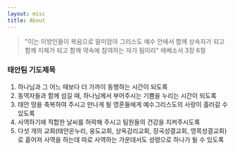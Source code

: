 ```yaml
---
layout: misc
title: About
---
```


> "이는 이방인들이 복음으로 말미암아 그리스도 예수 안에서 함께 상속자가 되고 함께 지체가 되고 함께 약속에 참여하는 자가 됨이라"   에베소서 3장 6절


### 태안팀 기도제목
1. 하나님과 그 어느 때보다 더 가까이 동행하는 시간이 되도록 
2. 동역자들과 함께 섬길 때, 하나님께서 부어주시는 기쁨을 누리는 시간이 되도록
3. 태안 땅을 축복하여 주시고 만나게 될 영혼들에게 예수그리스도의 사랑이 흘러갈 수 있도록 
4. 사역하기에 적합한 날씨를 허락해 주시고 팀원들의 건강을 지켜주시도록
5. 다섯 개의 교회(태안온누리, 웅도교회, 상옥감리교회, 장곡성결교회, 영목성결교회)로 흩어져 사역을 하는데 따로 사역하는 가운데서도 성령으로 하나가 될 수 있도록

